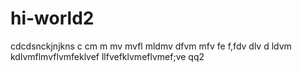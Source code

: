 # hi-world2
cdcdsnckjnjkns
c cm m mv mvfl
mldmv dfvm mfv fe
f,fdv dlv d
ldvm kdlvmflmvflvmfeklvef
llfvefklvmeflvmef;ve
qq2
